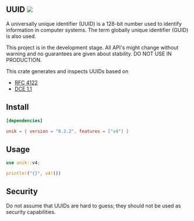 ## UUID ![](https://github.com/awh6al/unik/workflows/unik/badge.svg)
A universally unique identifier (UUID) is a 128-bit number used to identify
information in computer systems. The term globally unique identifier (GUID)
is also used.

This project is in the development stage. All API's might change without warning and no 
guarantees are given about stability. DO NOT USE IN PRODUCTION.

This crate generates and inspects UUIDs based on
 * [RFC 4122](http://tools.ietf.org/html/rfc4122)
 * [DCE 1.1](https://pubs.opengroup.org/onlinepubs/9696989899/chap5.htm#tagcjh_08_02_01_01)

## Install
```TOML
[dependencies]

unik = { version = "0.2.2", features = ["v4"] }
```

## Usage
```Rust
use unik::v4;

println!("{}", v4!())
```

## Security

Do not assume that UUIDs are hard to guess; they should not be used as security capabilities.
